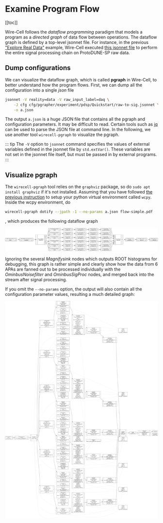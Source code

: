 # Examine Program Flow

[[toc]]

Wire-Cell follows the *dataflow programming* paradigm that models a program as a *directed graph* of data flow between operations. The dataflow graph is defined by a top-level jsonnet file. For instance, in the previous ["Explore Real Data"](explore-data) example, Wire-Cell executed [this jsonnet file](https://github.com/WireCell/wire-cell-cfg/blob/master/pgrapher/experiment/pdsp/Quickstart/raw-to-sig.jsonnet) to perform the entire signal processing chain on ProtoDUNE-SP raw data.

## Dump configurations

We can visualize the dataflow graph, which is called **pgraph** in Wire-Cell, to better understand how the program flows. First, we can dump all the configuration into a single *json* file

```bash
jsonnet -V reality=data -V raw_input_label=daq \
    -J cfg cfg/pgrapher/experiment/pdsp/Quickstart/raw-to-sig.jsonnet \
    -o a.json
```
The output `a.json` is a huge JSON file that contains all the pgraph and configuration parameters. It may be difficult to read. Certain tools such as [jq](https://stedolan.github.io/jq/) can be used to parse the JSON file at command line. In the following, we use another tool `wirecell-pgraph` to visualize the pgraph.

::: tip
The `-V` option to `jsonnet` command specifies the values of external variables defined in the jsonnet file by `std.extVar()`. These variables are not set in the jsonnet file itself, but must be passed in by external programs.
:::

## Visualize pgraph

The `wirecell-pgraph` tool relies on the `graphviz` package, so do `sudo apt install graphviz` if it's not installed.
Assuming that you have followed [the previous instruction](explore-data.html#_3d-imaging-experimental) to setup your python virtual environment called `wcpy`. Inside the wcpy environment, do

```bash
wirecell-pgraph dotify --jpath -1 --no-params a.json flow-simple.pdf
```
, which produces the following dataflow graph

![flow-simple](./img/flow-simple.png)

Ignoring the several *Magnifysink* nodes which outputs ROOT histograms for debugging, this graph is rather simple and clearly show how the data from 6 APAs are fanned out to be processed individually with the *OminbusNoisefilter* and *OminbusSigProc* nodes, and merged back into the stream after signal processing.

If you omit the `--no-params` option, the output will also contain all the configuration parameter values, resulting a much detailed graph:

![flow-simple](./img/flow-full.png)


<!-- cat a.json | jq '.[] | select{.type=="Pgrapher"}'
cat a.json | jq '.[] | select(.type=="AnodePlane")' -->


<!-- - An directed edge(x, y) connects two nodes from *x* to *y*. *y* is called the *head* and x is called the *tail* of the edge (think of it as an arrow with head and tail). Don't get confused with a linked list where you traverse from head to tail. -->